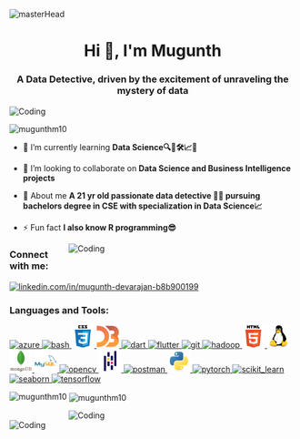 ![masterHead](https://media.licdn.com/dms/image/D5616AQEAatIt_8G1-Q/profile-displaybackgroundimage-shrink_350_1400/0/1686989027531?e=1697673600&v=beta&t=e-CnmdmQJYi_wO05K9qURMU2j3z0T5yKsfW2jZ3P9xc)
<h1 align="center">Hi 👋, I'm Mugunth</h1>
<h3 align="center">A Data Detective, driven by the excitement of unraveling the mystery of data</h3>
<img align="center" alt="Coding" width="400" src="https://giphy.com/gifs/cartoon-character-2d-3oKIPEqDGUULpEU0aQ">

<p align="left"> <img src="https://komarev.com/ghpvc/?username=mugunthm10&label=Profile%20views&color=0e75b6&style=flat" alt="mugunthm10" /> </p>

- 🌱 I’m currently learning **Data Science🔍📃🛠️📈🥸**

- 👯 I’m looking to collaborate on **Data Science and Business Intelligence projects**

- 💬 About me **A 21 yr old passionate data detective 🕵️‍♂️ pursuing bachelors degree in CSE with specialization in Data Science📈**

- ⚡ Fun fact **I also know R programming😎**

<img align='right' alt="Coding" width="400" src="https://giphy.com/gifs/infographic-infographics-statistics-SKab6E8Qeg7sY">

<h3 align="left">Connect with me:</h3>
<p align="left">
<a href="https://linkedin.com/in/linkedin.com/in/mugunth-devarajan-b8b900199" target="blank"><img align="center" src="https://raw.githubusercontent.com/rahuldkjain/github-profile-readme-generator/master/src/images/icons/Social/linked-in-alt.svg" alt="linkedin.com/in/mugunth-devarajan-b8b900199" height="30" width="40" /></a>
</p>

<h3 align="left">Languages and Tools:</h3>
<p align="left"> <a href="https://azure.microsoft.com/en-in/" target="_blank" rel="noreferrer"> <img src="https://www.vectorlogo.zone/logos/microsoft_azure/microsoft_azure-icon.svg" alt="azure" width="40" height="40"/> </a> <a href="https://www.gnu.org/software/bash/" target="_blank" rel="noreferrer"> <img src="https://www.vectorlogo.zone/logos/gnu_bash/gnu_bash-icon.svg" alt="bash" width="40" height="40"/> </a> <a href="https://www.w3schools.com/css/" target="_blank" rel="noreferrer"> <img src="https://raw.githubusercontent.com/devicons/devicon/master/icons/css3/css3-original-wordmark.svg" alt="css3" width="40" height="40"/> </a> <a href="https://d3js.org/" target="_blank" rel="noreferrer"> <img src="https://raw.githubusercontent.com/devicons/devicon/master/icons/d3js/d3js-original.svg" alt="d3js" width="40" height="40"/> </a> <a href="https://dart.dev" target="_blank" rel="noreferrer"> <img src="https://www.vectorlogo.zone/logos/dartlang/dartlang-icon.svg" alt="dart" width="40" height="40"/> </a> <a href="https://flutter.dev" target="_blank" rel="noreferrer"> <img src="https://www.vectorlogo.zone/logos/flutterio/flutterio-icon.svg" alt="flutter" width="40" height="40"/> </a> <a href="https://git-scm.com/" target="_blank" rel="noreferrer"> <img src="https://www.vectorlogo.zone/logos/git-scm/git-scm-icon.svg" alt="git" width="40" height="40"/> </a> <a href="https://hadoop.apache.org/" target="_blank" rel="noreferrer"> <img src="https://www.vectorlogo.zone/logos/apache_hadoop/apache_hadoop-icon.svg" alt="hadoop" width="40" height="40"/> </a> <a href="https://www.w3.org/html/" target="_blank" rel="noreferrer"> <img src="https://raw.githubusercontent.com/devicons/devicon/master/icons/html5/html5-original-wordmark.svg" alt="html5" width="40" height="40"/> </a> <a href="https://www.linux.org/" target="_blank" rel="noreferrer"> <img src="https://raw.githubusercontent.com/devicons/devicon/master/icons/linux/linux-original.svg" alt="linux" width="40" height="40"/> </a> <a href="https://www.mongodb.com/" target="_blank" rel="noreferrer"> <img src="https://raw.githubusercontent.com/devicons/devicon/master/icons/mongodb/mongodb-original-wordmark.svg" alt="mongodb" width="40" height="40"/> </a> <a href="https://www.mysql.com/" target="_blank" rel="noreferrer"> <img src="https://raw.githubusercontent.com/devicons/devicon/master/icons/mysql/mysql-original-wordmark.svg" alt="mysql" width="40" height="40"/> </a> <a href="https://opencv.org/" target="_blank" rel="noreferrer"> <img src="https://www.vectorlogo.zone/logos/opencv/opencv-icon.svg" alt="opencv" width="40" height="40"/> </a> <a href="https://pandas.pydata.org/" target="_blank" rel="noreferrer"> <img src="https://raw.githubusercontent.com/devicons/devicon/2ae2a900d2f041da66e950e4d48052658d850630/icons/pandas/pandas-original.svg" alt="pandas" width="40" height="40"/> </a> <a href="https://postman.com" target="_blank" rel="noreferrer"> <img src="https://www.vectorlogo.zone/logos/getpostman/getpostman-icon.svg" alt="postman" width="40" height="40"/> </a> <a href="https://www.python.org" target="_blank" rel="noreferrer"> <img src="https://raw.githubusercontent.com/devicons/devicon/master/icons/python/python-original.svg" alt="python" width="40" height="40"/> </a> <a href="https://pytorch.org/" target="_blank" rel="noreferrer"> <img src="https://www.vectorlogo.zone/logos/pytorch/pytorch-icon.svg" alt="pytorch" width="40" height="40"/> </a> <a href="https://scikit-learn.org/" target="_blank" rel="noreferrer"> <img src="https://upload.wikimedia.org/wikipedia/commons/0/05/Scikit_learn_logo_small.svg" alt="scikit_learn" width="40" height="40"/> </a> <a href="https://seaborn.pydata.org/" target="_blank" rel="noreferrer"> <img src="https://seaborn.pydata.org/_images/logo-mark-lightbg.svg" alt="seaborn" width="40" height="40"/> </a> <a href="https://www.tensorflow.org" target="_blank" rel="noreferrer"> <img src="https://www.vectorlogo.zone/logos/tensorflow/tensorflow-icon.svg" alt="tensorflow" width="40" height="40"/> </a> </p>

<p><img align="left" src="https://github-readme-stats.vercel.app/api/top-langs?username=mugunthm10&show_icons=true&locale=en&layout=compact" alt="mugunthm10" /></p>

<p>&nbsp;<img align="center" src="https://github-readme-stats.vercel.app/api?username=mugunthm10&show_icons=true&locale=en" alt="mugunthm10" /></p>
<img align='right' alt="Coding" width="400" src="https://giphy.com/gifs/web-shittyreactiongifs-4FQMuOKR6zQRO">
<img align='left' alt="Coding" width="400" src="https://giphy.com/gifs/hyperloot-nft-cc0-chainrunner-edhwyVOj55nDC34gEg">
